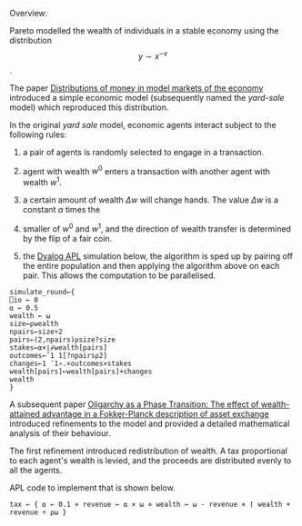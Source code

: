 

Overview:

Pareto modelled the wealth of individuals in a stable economy using the distribution $$y \sim x^{-v}$$.
	  
The paper [Distributions of money in model markets of the economy](https://arxiv.org/abs/cond-mat/0205221) introduced a simple economic model (subsequently named the *yard-sale* model) which reproduced this distribution.
  
In the original *yard sale* model, economic agents interact subject to the following rules:
1. a pair of agents is randomly selected to engage in a transaction. 
2. agent with wealth $w^0$ enters a transaction with another agent with wealth $w^1$. 
3. a certain amount of wealth $\Delta w$ will change hands. The value $\Delta w$ is a constant $\alpha$ times the 
4. smaller of $w^0$ and $w^1$, and the direction of wealth transfer is determined by the flip of a fair coin.

4. the [Dyalog APL](https://www.dyalog.com/) simulation below, the algorithm is sped up by pairing off the entire population and then applying the algorithm above on each pair. This allows the computation to be parallelised.

```
simulate_round←{
⎕io ← 0
⍺ ← 0.5
wealth ← ⍵
size←⍴wealth
npairs←size÷2
pairs←(2,npairs)⍴size?size
stakes←⍺×⌊⌿wealth[pairs]
outcomes←¯1 1[?npairs⍴2]
changes←1 ¯1∘.×outcomes×stakes
wealth[pairs]←wealth[pairs]+changes
wealth
}
```

A subsequent paper [Oligarchy as a Phase Transition: The effect of wealth-attained advantage in a Fokker-Planck description of asset exchange](https://arxiv.org/abs/1511.00770) introduced refinements to the model and provided a detailed mathematical analysis of their behaviour.
  
  The first refinement introduced redistribution of wealth. A tax proportional to each agent's wealth is levied, and the proceeds are distributed evenly to all the agents.
  
  APL code to implement that is shown below.
  ```
  tax ← { ⍺ ← 0.1 ⋄ revenue ← ⍺ × ⍵ ⋄ wealth ← ⍵ - revenue ⋄ ⌈ wealth + revenue ÷ ⍴⍵ }
  ```

